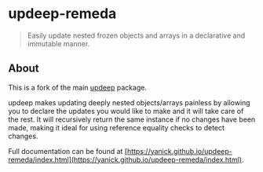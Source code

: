 # updeep-remeda

> Easily update nested frozen objects and arrays in a declarative and immutable
> manner.

## About

This is a fork of the main [updeep](github.com/substantial/updeep) package.

updeep makes updating deeply nested objects/arrays painless by allowing you to
declare the updates you would like to make and it will take care of the rest. It
will recursively return the same instance if no changes have been made, making
it ideal for using reference equality checks to detect changes.

Full documentation can be found at [https://yanick.github.io/updeep-remeda/index.html](https://yanick.github.io/updeep-remeda/index.html).
